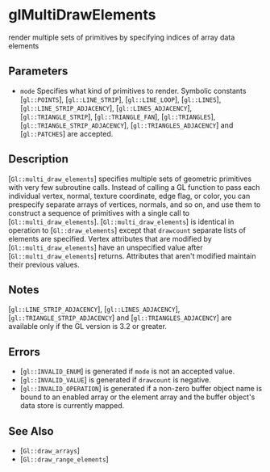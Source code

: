 # glMultiDrawElements
render multiple sets of primitives by specifying indices of array data
  elements

## Parameters
- `mode`
  Specifies what kind of primitives to render. Symbolic constants
  [`gl::POINTS`], [`gl::LINE_STRIP`], [`gl::LINE_LOOP`], [`gl::LINES`],
  [`gl::LINE_STRIP_ADJACENCY`], [`gl::LINES_ADJACENCY`],
  [`gl::TRIANGLE_STRIP`], [`gl::TRIANGLE_FAN`], [`gl::TRIANGLES`],
  [`gl::TRIANGLE_STRIP_ADJACENCY`], [`gl::TRIANGLES_ADJACENCY`] and
  [`gl::PATCHES`] are accepted.

## Description
[`Gl::multi_draw_elements`] specifies multiple sets of geometric
  primitives with very few subroutine calls. Instead of calling a GL
  function to pass each individual vertex, normal, texture coordinate,
  edge flag, or color, you can prespecify separate arrays of vertices,
  normals, and so on, and use them to construct a sequence of primitives
  with a single call to [`Gl::multi_draw_elements`].
[`Gl::multi_draw_elements`] is identical in operation to
  [`Gl::draw_elements`] except that `drawcount` separate lists of
  elements are specified.
Vertex attributes that are modified by [`Gl::multi_draw_elements`]
  have an unspecified value after [`Gl::multi_draw_elements`] returns.
  Attributes that aren't modified maintain their previous values.

## Notes
[`gl::LINE_STRIP_ADJACENCY`], [`gl::LINES_ADJACENCY`],
  [`gl::TRIANGLE_STRIP_ADJACENCY`] and [`gl::TRIANGLES_ADJACENCY`] are
  available only if the GL version is 3.2 or greater.

## Errors
- [`gl::INVALID_ENUM`] is generated if `mode` is not an accepted value.
- [`gl::INVALID_VALUE`] is generated if `drawcount` is negative.
- [`gl::INVALID_OPERATION`] is generated if a non-zero buffer object
  name is bound to an enabled array or the element array and the buffer
  object's data store is currently mapped.

## See Also
- [`Gl::draw_arrays`]
- [`Gl::draw_range_elements`]
